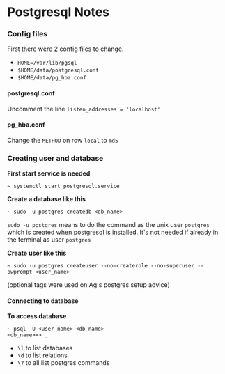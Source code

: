# Postgresql Notes

### Config files

First there were 2 config files to change.

- `HOME=/var/lib/pgsql`
- `$HOME/data/postgresql.conf`
- `$HOME/data/pg_hba.conf`

#### postgresql.conf

Uncomment the line `listen_addresses = 'localhost'` 

#### pg_hba.conf

Change the `METHOD` on row `local` to `md5`



### Creating user and database 

**First start service is needed**

```
~ systemctl start postgresql.service
```



**Create a database like this**

```
~ sudo -u postgres createdb <db_name>
```

`sudo -u postgres` means to do the command as the unix user `postgres` which is created when postgresql is installed. It's not needed if already in the terminal as user `postgres`



**Create user like this**

```
~ sudo -u postgres createuser --no-createrole --no-superuser --pwprompt <user_name>
```

(optional tags were used on Ag's  postgres setup advice)



#### Connecting to database

**To access database**

```
~ psql -U <user_name> <db_name>
<db_name>=> _
```

- `\l` to list databases
- `\d` to list relations
- `\?` to all list postgres commands





